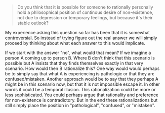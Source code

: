 > Do you think that it is possible for someone to rationally personally hold a philosophical position of continous desire of non-existence, not due to depression or temporary feelings, but because it's their stable outlook?

My experience asking this question so far has been that it is somewhat controversial. So instead of trying figure out the real answer we will simply proceed by thinking about what each answer to this would implicate.

If we start with the answer "no", what would that mean? If we imagine a person A coming up to person B. Where B don't think that this scenario is possible but A insists that they finds themselves exactly in that very scenario. How would then B rationalize this? One way would would perhaps be to simply say that what A is experiencing is pathologic or that they are confused/mistaken. Another approach would be to say that they perhaps A might be in this scenario now, but that it is not impossible escape it. In other words it could be a temporal illusion. This rationalization could be more or less sophisticated. You could perhaps argue that rationality and preference for non-existence is contradictory. But in the end these rationalizations but still simply place the position in "pathological", "confused", or "mistaken".